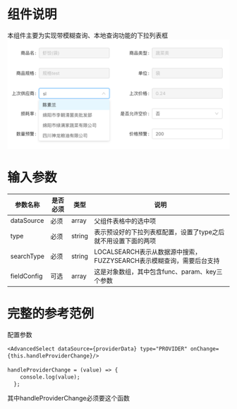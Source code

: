 组件说明
=======
本组件主要为实现带模糊查询、本地查询功能的下拉列表框
![Alt text](./example.png)


输入参数
========
| 参数名称 | 是否必须 | 类型 | 说明 |
| ------ | ------ | ------ | ------ |
| dataSource | 必须 | array | 父组件表格中的选中项 |
| type | 必须 | string | 表示预设好的下拉列表框配置，设置了type之后就不用设置下面的两项 |
| searchType | 必须 | string | LOCALSEARCH表示从数据源中搜索，FUZZYSEARCH表示模糊查询，需要后台支持 |
| fieldConfig |可选 | array | 这是对象数组，其中包含func、param、key三个参数 |



完整的参考范例
=========
配置参数
````
<AdvancedSelect dataSource={providerData} type="PROVIDER" onChange={this.handleProviderChange}/>

handleProviderChange = (value) => {
    console.log(value);
  };
````
其中handleProviderChange必须要这个函数
